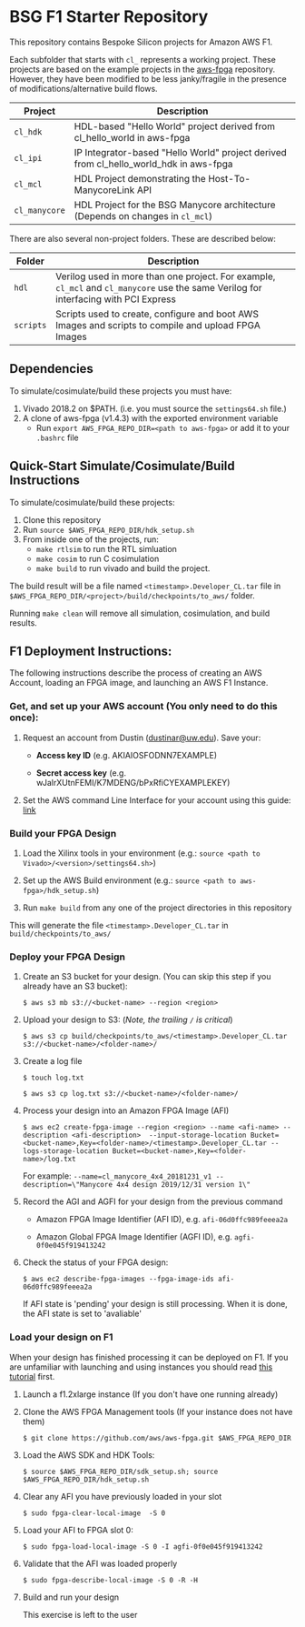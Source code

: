 # BSG F1 Starter Repository

This repository contains Bespoke Silicon projects for Amazon AWS F1. 

Each subfolder that starts with `cl_` represents a working project. These
projects are based on the example projects in the
[aws-fpga](https://github.com/aws/aws-fpga) repository.  However, they have been
modified to be less janky/fragile in the presence of modifications/alternative
build flows.

| Project       | Description |
| ------------- | ----------- |
| `cl_hdk`      | HDL-based "Hello World" project derived from cl_hello_world in aws-fpga |
| `cl_ipi`      | IP Integrator-based "Hello World" project derived from cl_hello_world_hdk in aws-fpga |
| `cl_mcl`      | HDL Project demonstrating the Host-To-ManycoreLink API |
| `cl_manycore` | HDL Project for the BSG Manycore architecture (Depends on changes in `cl_mcl`) |

There are also several non-project folders. These are described below: 

| Folder    | Description |
| --------- | ----------- |
| `hdl`     | Verilog used in more than one project. For example, `cl_mcl` and `cl_manycore` use the same Verilog for interfacing with PCI Express |
| `scripts` | Scripts used to create, configure and boot AWS Images and scripts to compile and upload FPGA Images |

## Dependencies

To simulate/cosimulate/build these projects you must have: 

   1. Vivado 2018.2 on $PATH. (i.e. you must source the `settings64.sh` file.)
   2. A clone of aws-fpga (v1.4.3) with the exported environment variable 
      - Run `export AWS_FPGA_REPO_DIR=<path to aws-fpga>` or add it to your `.bashrc` file

## Quick-Start Simulate/Cosimulate/Build Instructions

To simulate/cosimulate/build these projects:

   1. Clone this repository
   2. Run `source $AWS_FPGA_REPO_DIR/hdk_setup.sh`
   3. From inside one of the projects, run:
      * `make rtlsim` to run the RTL simluation
      * `make cosim` to run C cosimulation
      * `make build` to run vivado and build the project. 

The build result will be a file named `<timestamp>.Developer_CL.tar` file in
`$AWS_FPGA_REPO_DIR/<project>/build/checkpoints/to_aws/` folder.

Running `make clean` will remove all simulation, cosimulation, and build results.

## F1 Deployment Instructions:

The following instructions describe the process of creating an AWS Account,
loading an FPGA image, and launching an AWS F1 Instance. 

### Get, and set up your AWS account (You only need to do this once):
    
   1. Request an account from Dustin (dustinar@uw.edu). Save your: 

      * **Access key ID** (e.g. AKIAIOSFODNN7EXAMPLE)

      * **Secret access key** (e.g. wJalrXUtnFEMI/K7MDENG/bPxRfiCYEXAMPLEKEY)

   2. Set the AWS command Line Interface for your account using this guide: [link](https://docs.aws.amazon.com/cli/latest/userguide/cli-chap-configure.html)

### Build your FPGA Design
    
   1. Load the Xilinx tools in your environment (e.g.: `source <path to Vivado>/<version>/settings64.sh>`)

   2. Set up the AWS Build environment (e.g.: `source <path to aws-fpga>/hdk_setup.sh`)

   3. Run `make build` from any one of the project directories in this repository

   This will generate the file `<timestamp>.Developer_CL.tar` in `build/checkpoints/to_aws/`

### Deploy your FPGA Design

   1. Create an S3 bucket for your design. (You can skip this step if you already have an S3 bucket): 

       `$ aws s3 mb s3://<bucket-name> --region <region>`

   2. Upload your design to S3: (*Note, the trailing `/` is critical*)

       `$ aws s3 cp build/checkpoints/to_aws/<timestamp>.Developer_CL.tar s3://<bucket-name>/<folder-name>/`

   3. Create a log file 

       `$ touch log.txt`

       `$ aws s3 cp log.txt s3://<bucket-name>/<folder-name>/`

   4. Process your design into an Amazon FPGA Image (AFI)

      `$ aws ec2 create-fpga-image --region <region> --name <afi-name> --description <afi-description> 
          --input-storage-location Bucket=<bucket-name>,Key=<folder-name>/<timestamp>.Developer_CL.tar
          --logs-storage-location Bucket=<bucket-name>,Key=<folder-name>/log.txt`

   	  For example: `--name=cl_manycore_4x4_20181231_v1 --description=\"Manycore 4x4 design 2019/12/31 version 1\"`

   5. Record the AGI and AGFI for your design from the previous command

      * Amazon FPGA Image Identifier (AFI ID), e.g. `afi-06d0ffc989feeea2a`

      * Amazon Global FPGA Image Identifier (AGFI ID), e.g. `agfi-0f0e045f919413242`

   6. Check the status of your FPGA design:

       `$ aws ec2 describe-fpga-images --fpga-image-ids afi-06d0ffc989feeea2a`

       If AFI state is 'pending' your design is still processing. When it is done, the AFI state is set to 'avaliable'

### Load your design on F1

When your design has finished processing it can be deployed on F1. If you are unfamiliar with launching and using instances you should read [this tutorial](https://docs.aws.amazon.com/AWSEC2/latest/UserGuide/LaunchingAndUsingInstances.html) first.

   1. Launch a f1.2xlarge instance (If you don't have one running already)

   2. Clone the AWS FPGA Management tools (If your instance does not have them)

       `$ git clone https://github.com/aws/aws-fpga.git $AWS_FPGA_REPO_DIR`

   3. Load the AWS SDK and HDK Tools:

       `$ source $AWS_FPGA_REPO_DIR/sdk_setup.sh; source $AWS_FPGA_REPO_DIR/hdk_setup.sh`

   4. Clear any AFI you have previously loaded in your slot

       `$ sudo fpga-clear-local-image  -S 0`

   5. Load your AFI to FPGA slot 0:

       `$ sudo fpga-load-local-image -S 0 -I agfi-0f0e045f919413242`

   6. Validate that the AFI was loaded properly

       `$ sudo fpga-describe-local-image -S 0 -R -H`

   7. Build and run your design

       This exercise is left to the user
